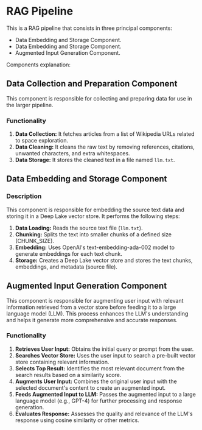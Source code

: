 # RAG Pipeline

This is a RAG pipeline that consists in three principal components:
- Data Embedding and Storage Component.
- Data Embedding and Storage Component.
- Augmented Input Generation Component.

Components explanation:

## Data Collection and Preparation Component

This component is responsible for collecting and preparing data for use in the larger pipeline.

### Functionality

1. **Data Collection:** It fetches articles from a list of Wikipedia URLs related to space exploration.
2. **Data Cleaning:** It cleans the raw text by removing references, citations, unwanted characters, and extra whitespaces.
3. **Data Storage:** It stores the cleaned text in a file named `llm.txt`.

## Data Embedding and Storage Component

### Description

This component is responsible for embedding the source text data and storing it in a Deep Lake vector store. It performs the following steps:

1. **Data Loading:** Reads the source text file (`llm.txt`).
2. **Chunking:** Splits the text into smaller chunks of a defined size (CHUNK_SIZE).
3. **Embedding:** Uses OpenAI's text-embedding-ada-002 model to generate embeddings for each text chunk.
4. **Storage:** Creates a Deep Lake vector store and stores the text chunks, embeddings, and metadata (source file).

## Augmented Input Generation Component

This component is responsible for augmenting user input with relevant information retrieved from a vector store before feeding it to a large language model (LLM). This process enhances the LLM's understanding and helps it generate more comprehensive and accurate responses.

### Functionality

1. **Retrieves User Input:** Obtains the initial query or prompt from the user.
2. **Searches Vector Store:** Uses the user input to search a pre-built vector store containing relevant information.
3. **Selects Top Result:** Identifies the most relevant document from the search results based on a similarity score.
4. **Augments User Input:** Combines the original user input with the selected document's content to create an augmented input.
5. **Feeds Augmented Input to LLM:** Passes the augmented input to a large language model (e.g., GPT-4) for further processing and response generation.
6. **Evaluates Response:** Assesses the quality and relevance of the LLM's response using cosine similarity or other metrics.

